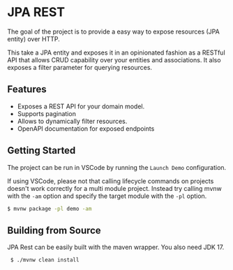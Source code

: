 # JPA REST 
The goal of the project is to provide a easy way to expose resources (JPA entity) over HTTP.

This take a JPA entity and exposes it in an opinionated fashion as a RESTful API that allows CRUD capability over your entities and
associations. It also exposes a filter parameter for querying resources.

## Features

* Exposes a REST API for your domain model.
* Supports pagination 
* Allows to dynamically filter resources.
* OpenAPI documentation for exposed endpoints

## Getting Started

The project can be run in VSCode by running the `Launch Demo` configuration.

If using VSCode, please not that calling lifecycle commands on projects doesn't work correctly for a multi module project.
Instead try calling mvnw with the `-am` option and specify the target module with the `-pl` option.

```bash
$ mvnw package -pl demo -am   
```

## Building from Source

JPA Rest can be easily built with the maven wrapper.
You also need JDK 17.

```bash
 $ ./mvnw clean install
```
